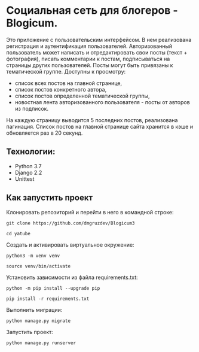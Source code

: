 # Социальная сеть для блогеров - Blogicum.
Это приложение с пользовательским интерфейсом. В нем реализована регистрация и аутентификация пользователей. Авторизованный пользователь может написать и отредактировать свои посты (текст + фотография), писать комментарии к постам, подписываться на страницы других пользователей. Посты могут быть привязаны к тематической группе. Доступны к просмотру: 
- список всех постов на главной странице,
- список постов конкретного автора, 
- список постов определенной тематической группы,
- новостная лента авторизованного пользователя - посты от авторов из подписок.

На каждую страницу выводится 5 последних постов, реализована пагинация. Список постов на главной странице сайта хранится в кэше и обновляется раз в 20 секунд.


## Технологии:
- Python 3.7
- Django 2.2
- Unittest
## Как запустить проект
Клонировать репозиторий и перейти в него в командной строке:
```
git clone https://github.com/dmgruzdev/Blogicum3
```
```
cd yatube
```
Cоздать и активировать виртуальное окружение:
```
python3 -m venv venv
```
```
source venv/bin/activate
```
Установить зависимости из файла requirements.txt:
```
python -m pip install --upgrade pip
```
```
pip install -r requirements.txt
```
Выполнить миграции:
```
python manage.py migrate
```
Запустить проект:
```
python manage.py runserver
```
